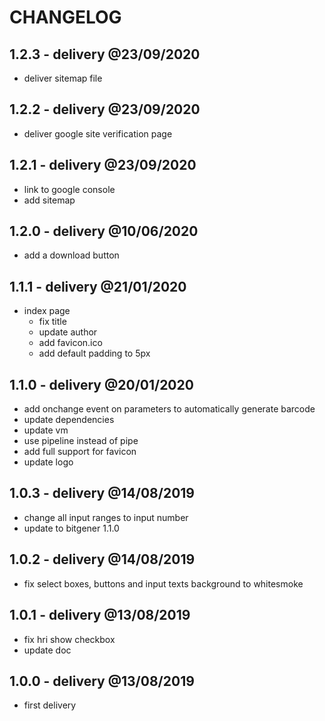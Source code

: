 # CHANGELOG

## 1.2.3 - delivery @23/09/2020

- deliver sitemap file

## 1.2.2 - delivery @23/09/2020

- deliver google site verification page

## 1.2.1 - delivery @23/09/2020

- link to google console
- add sitemap

## 1.2.0 - delivery @10/06/2020

- add a download button

## 1.1.1 - delivery @21/01/2020

- index page
    - fix title
    - update author
    - add favicon.ico
    - add default padding to 5px

## 1.1.0 - delivery @20/01/2020

- add onchange event on parameters to automatically generate barcode
- update dependencies
- update vm
- use pipeline instead of pipe
- add full support for favicon
- update logo

## 1.0.3 - delivery @14/08/2019

- change all input ranges to input number
- update to bitgener 1.1.0

## 1.0.2 - delivery @14/08/2019

- fix select boxes, buttons and input texts background to whitesmoke

## 1.0.1 - delivery @13/08/2019

- fix hri show checkbox
- update doc

## 1.0.0 - delivery @13/08/2019

- first delivery
